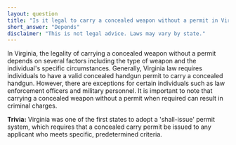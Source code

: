 ```yaml
---
layout: question
title: "Is it legal to carry a concealed weapon without a permit in Virginia?"
short_answer: "Depends"
disclaimer: "This is not legal advice. Laws may vary by state."
---
```


In Virginia, the legality of carrying a concealed weapon without a permit depends on several factors including the type of weapon and the individual's specific circumstances. Generally, Virginia law requires individuals to have a valid concealed handgun permit to carry a concealed handgun. However, there are exceptions for certain individuals such as law enforcement officers and military personnel. It is important to note that carrying a concealed weapon without a permit when required can result in criminal charges.

**Trivia:** Virginia was one of the first states to adopt a 'shall-issue' permit system, which requires that a concealed carry permit be issued to any applicant who meets specific, predetermined criteria.
